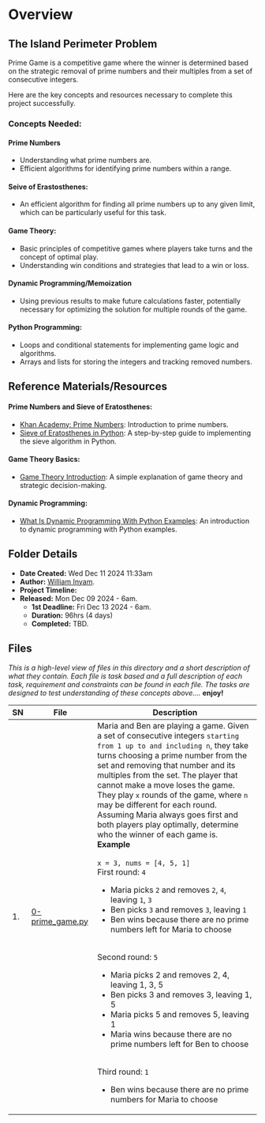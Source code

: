 # Overview #

## The Island Perimeter Problem ##
Prime Game is a competitive game where the winner is determined based on the strategic removal of prime numbers and their multiples from a set of consecutive integers.

Here are the key concepts and resources necessary to complete this project successfully.

### Concepts Needed: ###
#### Prime Numbers ####
- Understanding what prime numbers are.
- Efficient algorithms for identifying prime numbers within a range.

#### Seive of Erastosthenes: ####
- An efficient algorithm for finding all prime numbers up to any given limit, which can be particularly useful for this task.

#### Game Theory: ####
- Basic principles of competitive games where players take turns and the concept of optimal play.
- Understanding win conditions and strategies that lead to a win or loss.

#### Dynamic Programming/Memoization ####
- Using previous results to make future calculations faster, potentially necessary for optimizing the solution for multiple rounds of the game.

#### Python Programming: ####
- Loops and conditional statements for implementing game logic and algorithms.
- Arrays and lists for storing the integers and tracking removed numbers.

## Reference Materials/Resources ##
#### Prime Numbers and Sieve of Eratosthenes: ####
- [Khan Academy: Prime Numbers](https://www.khanacademy.org/math/cc-fourth-grade-math/imp-factors-multiples-and-patterns/imp-prime-and-composite-numbers/v/prime-numbers): Introduction to prime numbers. 
- [Sieve of Eratosthenes in Python](https://www.geeksforgeeks.org/sieve-of-eratosthenes/): A step-by-step guide to implementing the sieve algorithm in Python.
#### Game Theory Basics: ####
- [Game Theory Introduction](https://www.investopedia.com/terms/g/gametheory.asp): A simple explanation of game theory and strategic decision-making.
#### Dynamic Programming: ####
- [What Is Dynamic Programming With Python Examples](https://skerritt.blog/dynamic-programming/): An introduction to dynamic programming with Python examples.



## Folder Details ###
- **Date Created:** Wed Dec 11 2024 11:33am
- **Author:** [William Inyam](https.//github.com/thecypherzen).
- **Project Timeline:**
- **Released:** Mon Dec 09 2024 - 6am.
  - **1st Deadline:** Fri Dec 13 2024 - 6am.
  - **Duration:** 96hrs (4 days)
  - **Completed:** TBD.


## Files  ###
*This is a high-level view of files in this directory and a short description of what they contain. Each file is task based and a full description of each task, requirement and constraints can be found in each file. The tasks are designed to test understanding of these concepts above....* **enjoy!**

| **SN** | File                         | Description                                         |
|----|----------------------------------------------------|---------------------------------------|
| 1. | [0-prime_game.py](https://github.com/thecypherzen/alx-interview/tree/main/0x09-island_perimeter/0-prime_game.py) | Maria and Ben are playing a game. Given a set of consecutive integers `starting from 1 up to and including n`, they take turns choosing a prime number from the set and removing that number and its multiples from the set. The player that cannot make a move loses the game.<br/> They play `x` rounds of the game, where `n` may be different for each round. Assuming Maria always goes first and both players play optimally, determine who the winner of each game is. <br/> **Example** <br/><br/>`x = 3, nums = [4, 5, 1]`<br/>First round: `4`<ul><li>Maria picks `2` and removes `2`, `4`, leaving `1`, `3`</li> <li>Ben picks `3` and removes `3`, leaving `1` </li> <li> Ben wins because there are no prime numbers left for Maria to choose </li> </ul><br/> Second round: `5` <ul> <li>Maria picks 2 and removes 2, 4, leaving 1, 3, 5</li> <li> Ben picks 3 and removes 3, leaving 1, 5 </li> <li> Maria picks 5 and removes 5, leaving 1</li>  <li>Maria wins because there are no prime numbers left for Ben to choose</li></ul><br/> Third round: `1`<ul><li>Ben wins because there are no prime numbers for Maria to choose</li></ul> |
